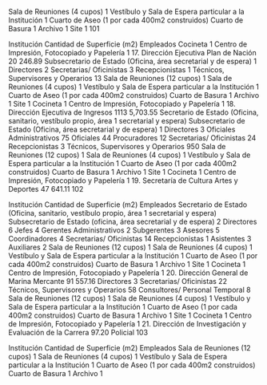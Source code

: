 Sala de Reuniones (4 cupos) 1
Vestíbulo y Sala de Espera particular a la Institución 1
Cuarto de Aseo (1 por cada 400m2 construidos)
Cuarto de Basura 1
Archivo 1
Site 1
101

Institución Cantidad de Superficie (m2)
Empleados
Cocineta 1
Centro de Impresión, Fotocopiado y Papelería 1
17. Dirección Ejecutiva Plan de Nación 20 246.89
Subsecretario de Estado (Oficina, área secretarial y de espera) 1
Directores 2
Secretarias/ Oficinistas 3
Recepcionistas 1
Técnicos, Supervisores y Operarios 13
Sala de Reuniones (12 cupos) 1
Sala de Reuniones (4 cupos) 1
Vestíbulo y Sala de Espera particular a la Institución 1
Cuarto de Aseo (1 por cada 400m2 construidos)
Cuarto de Basura 1
Archivo 1
Site 1
Cocineta 1
Centro de Impresión, Fotocopiado y Papelería 1
18. Dirección Ejecutiva de Ingresos 1113 5,703.55
Secretario de Estado (Oficina, sanitario, vestíbulo propio, área 1
secretarial y espera)
Subsecretario de Estado (Oficina, área secretarial y de espera) 1
Directores 3
Oficiales Administrativos 75
Oficiales 44
Procuradores 12
Secretarias/ Oficinistas 24
Recepcionistas 3
Técnicos, Supervisores y Operarios 950
Sala de Reuniones (12 cupos) 1
Sala de Reuniones (4 cupos) 1
Vestíbulo y Sala de Espera particular a la Institución 1
Cuarto de Aseo (1 por cada 400m2 construidos)
Cuarto de Basura 1
Archivo 1
Site 1
Cocineta 1
Centro de Impresión, Fotocopiado y Papelería 1
19. Secretaría de Cultura Artes y Deportes 47 641.11
102

Institución Cantidad de Superficie (m2)
Empleados
Secretario de Estado (Oficina, sanitario, vestíbulo propio, área 1
secretarial y espera)
Subsecretario de Estado (oficina, área secretarial y de espera) 2
Directores 6
Jefes 4
Gerentes Administrativos 2
Subgerentes 3
Asesores 5
Coordinadores 4
Secretarias/ Oficinistas 14
Recepcionistas 1
Asistentes 3
Auxiliares 2
Sala de Reuniones (12 cupos) 1
Sala de Reuniones (4 cupos) 1
Vestíbulo y Sala de Espera particular a la Institución 1
Cuarto de Aseo (1 por cada 400m2 construidos)
Cuarto de Basura 1
Archivo 1
Site 1
Cocineta 1
Centro de Impresión, Fotocopiado y Papelería 1
20. Dirección General de Marina Mercante 91 557.16
Directores 3
Secretarias/ Oficinistas 22
Técnicos, Supervisores y Operarios 58
Consultores/ Personal Temporal 8
Sala de Reuniones (12 cupos) 1
Sala de Reuniones (4 cupos) 1
Vestíbulo y Sala de Espera particular a la Institución 1
Cuarto de Aseo (1 por cada 400m2 construidos)
Cuarto de Basura 1
Archivo 1
Site 1
Cocineta 1
Centro de Impresión, Fotocopiado y Papelería 1
21. Dirección de Investigación y Evaluación de la Carrera 97.20
Policial
103

Institución Cantidad de Superficie (m2)
Empleados
Sala de Reuniones (12 cupos) 1
Sala de Reuniones (4 cupos) 1
Vestíbulo y Sala de Espera particular a la Institución 1
Cuarto de Aseo (1 por cada 400m2 construidos)
Cuarto de Basura 1
Archivo 1
